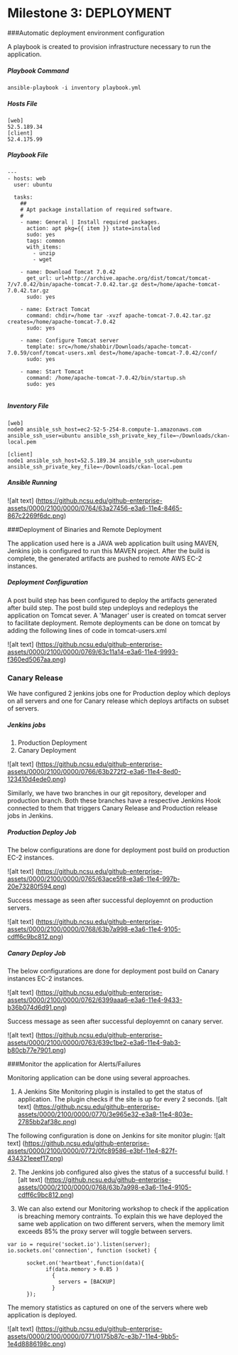 # Milestone 3: DEPLOYMENT

###Automatic deployment environment configuration 

A playbook is created to provision infrastructure necessary to run the application. 

##### Playbook Command

`ansible-playbook -i inventory playbook.yml`

##### Hosts File

```
[web]
52.5.189.34
[client]
52.4.175.99 
```

##### Playbook File
```
---
- hosts: web
  user: ubuntu

  tasks:
    ##
    # Apt package installation of required software.
    #
    - name: General | Install required packages.
      action: apt pkg={{ item }} state=installed
      sudo: yes
      tags: common
      with_items:
        - unzip
        - wget
      
    - name: Download Tomcat 7.0.42
      get_url: url=http://archive.apache.org/dist/tomcat/tomcat-7/v7.0.42/bin/apache-tomcat-7.0.42.tar.gz dest=/home/apache-tomcat-7.0.42.tar.gz
      sudo: yes

    - name: Extract Tomcat
      command: chdir=/home tar -xvzf apache-tomcat-7.0.42.tar.gz creates=/home/apache-tomcat-7.0.42
      sudo: yes

    - name: Configure Tomcat server
      template: src=/home/shabbir/Downloads/apache-tomcat-7.0.59/conf/tomcat-users.xml dest=/home/apache-tomcat-7.0.42/conf/
      sudo: yes

    - name: Start Tomcat
      command: /home/apache-tomcat-7.0.42/bin/startup.sh
      sudo: yes
 
```
##### Inventory File

```
[web]
node0 ansible_ssh_host=ec2-52-5-254-8.compute-1.amazonaws.com ansible_ssh_user=ubuntu ansible_ssh_private_key_file=~/Downloads/ckan-local.pem

[client]
node1 ansible_ssh_host=52.5.189.34 ansible_ssh_user=ubuntu ansible_ssh_private_key_file=~/Downloads/ckan-local.pem
```

##### Ansible Running

![alt text] (https://github.ncsu.edu/github-enterprise-assets/0000/2100/0000/0764/63a27456-e3a6-11e4-8465-867c2269f6dc.png)

###Deployment of Binaries and Remote Deployment

The application used here is a JAVA web application built using MAVEN, Jenkins job is configured to run this MAVEN project. After the build is complete, the generated artifacts are pushed to remote AWS EC-2 instances.

##### Deployment Configuration

A post build step has been configured to deploy the artifacts generated after build step. The post build step undeploys and redeploys the application on Tomcat sever. A 'Manager' user is created on tomcat server to facilitate deployment. Remote deployments can be done on tomcat by adding the following lines of code in tomcat-users.xml

![alt text] (https://github.ncsu.edu/github-enterprise-assets/0000/2100/0000/0769/63c11a14-e3a6-11e4-9993-f360ed5067aa.png)

### Canary Release

We have configured 2 jenkins jobs one for Production deploy which deploys on all servers and one for Canary release which deploys artifacts on subset of servers.

##### Jenkins jobs

1. Production Deployment
2. Canary Deployment

![alt text] (https://github.ncsu.edu/github-enterprise-assets/0000/2100/0000/0766/63b272f2-e3a6-11e4-8ed0-123410d4ede0.png)

Similarly, we have two branches in our git repository, developer and production branch.
Both these branches have a respective Jenkins Hook connected to them that triggers Canary Release and Production release jobs in Jenkins.

##### Production Deploy Job

The below configurations are done for deployment post build on production EC-2 instances.

![alt text] (https://github.ncsu.edu/github-enterprise-assets/0000/2100/0000/0765/63ace5f8-e3a6-11e4-997b-20e73280f594.png)

Success message as seen after successful deployemnt on production servers.

![alt text] (https://github.ncsu.edu/github-enterprise-assets/0000/2100/0000/0768/63b7a998-e3a6-11e4-9105-cdff6c9bc812.png)

##### Canary Deploy Job
The below configurations are done for deployment post build on Canary instances EC-2 instances.

![alt text] (https://github.ncsu.edu/github-enterprise-assets/0000/2100/0000/0762/6399aaa6-e3a6-11e4-9433-b36b074d6d91.png)

Success message as seen after successful deployemnt on canary server.


![alt text] (https://github.ncsu.edu/github-enterprise-assets/0000/2100/0000/0763/639c1be2-e3a6-11e4-9ab3-b80cb77e7901.png)

###Monitor the application for Alerts/Failures

Monitoring application can be done using several approaches.

1. A Jenkins Site Monitoring plugin is installed to get the status of application. The plugin checks if the site is up for every 2 seconds.
 ![alt text] (https://github.ncsu.edu/github-enterprise-assets/0000/2100/0000/0770/3e965e32-e3a8-11e4-803e-2785bb2af38c.png)

The following configuration is done on Jenkins for site monitor plugin:
![alt text] (https://github.ncsu.edu/github-enterprise-assets/0000/2100/0000/0772/0fc89586-e3bf-11e4-827f-434321eeef17.png)

2. The Jenkins job configured also gives the status of a successful build.
![alt text] (https://github.ncsu.edu/github-enterprise-assets/0000/2100/0000/0768/63b7a998-e3a6-11e4-9105-cdff6c9bc812.png)

3. We can also extend our Monitoring workshop to check if the application is breaching memory contraints. To explain this we have deployed the same web application on two different servers, when the memory limit exceeds 85% the proxy server will toggle between servers. 

```
var io = require('socket.io').listen(server);
io.sockets.on('connection', function (socket) {

      socket.on('heartbeat',function(data){
            if(data.memory > 0.85 )
              {
                servers = [BACKUP]
              }
      });

```
The memory statistics as captured on one of the servers where web application is deployed.

![alt text] (https://github.ncsu.edu/github-enterprise-assets/0000/2100/0000/0771/0175b87c-e3b7-11e4-9bb5-1e4d8886198c.png)













